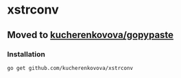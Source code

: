 # xstrconv

## Moved to [kucherenkovova/gopypaste](https://github.com/kucherenkovova/gopypaste/tree/main/xstrconv)
### Installation

    go get github.com/kucherenkovova/xstrconv
    
